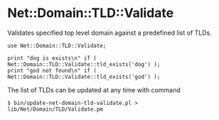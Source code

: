 # Net::Domain::TLD::Validate #

Validates specified top level domain against a predefined list of TLDs.

```
use Net::Domain::TLD::Validate;

print "dog is exists\n" if ( Net::Domain::TLD::Validate::tld_exists('dog') );
print "god not found\n" if ( Net::Domain::TLD::Validate::tld_exists('god') );

```

The list of TLDs can be updated at any time with command
```
$ bin/update-net-domain-tld-validate.pl > lib/Net/Domain/TLD/Validate.pm
```
